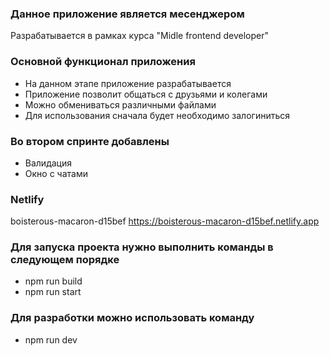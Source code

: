 ### Данное приложение является месенджером

Разрабатывается в рамках курса "Midle frontend developer"

### Основной функционал приложения

- На данном этапе приложение разрабатывается
- Приложение позволит общаться с друзьями и колегами
- Можно обмениваться различными файлами
- Для использования сначала будет необходимо залогиниться

### Во втором спринте добавлены

- Валидация
- Окно с чатами

### Netlify

boisterous-macaron-d15bef
<https://boisterous-macaron-d15bef.netlify.app>

### Для запуска проекта нужно выполнить команды в следующем порядке

- npm run build
- npm run start

### Для разработки можно использовать команду

- npm run dev
